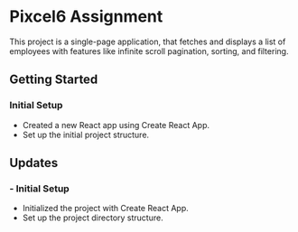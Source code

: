 # Pixcel6 Assignment
This project is a single-page application, that fetches and displays a list of employees with features like infinite scroll pagination, sorting, and filtering.

## Getting Started

### Initial Setup

- Created a new React app using Create React App.
- Set up the initial project structure.

## Updates

### - Initial Setup
- Initialized the project with Create React App.
- Set up the project directory structure.
